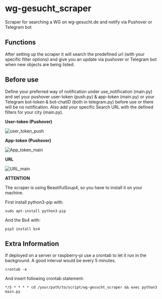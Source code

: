 # wg-gesucht_scraper
Scraper for searching a WG on wg-gesucht.de and notify via Pushover or Telegram bot

## Functions ##
After setting up the scraper it will search the predefined url (with your specific filter options) and give you an update via pushover or Telegram bot when new objects are being listed.

## Before use ##
Define your preferred way of notification under use_notification (main.py) and set your pushover user-token (push.py) & app-token (main.py) or your Telegram bot-token & bot-chatID (both in telegram.py) before use or there will be no notification. Also add your specific Search URL with the defined filters for your city (main.py).

**User-token (Pushover)**

![user_token_push](https://user-images.githubusercontent.com/55713049/71610831-b3357280-2b94-11ea-81d5-cef353d210fb.png)


**App-token (Pushover)**

![App_token_main](https://user-images.githubusercontent.com/55713049/71610794-50dc7200-2b94-11ea-92a1-7bd51e82f726.png)


**URL**

![URL_main](https://user-images.githubusercontent.com/55713049/71610846-d829e580-2b94-11ea-9f29-a73e8e1a1909.png)


**ATTENTION** 

The scraper is using BeautifulSoup4, so you have to install it on your machine.

First install python3-pip with:

```
sudo apt-install python3-pip
```

And the Bs4 with:
```
pip3 install bs4
```

## Extra Information ##
If deployed on a server or raspberry-pi use a crontab to let it run in the background.
A good interval would be every 5 minutes.

```
crontab -e
```
And insert following crontab statement:
```
*/5 * * * * cd /your/path/to/script/wg-gesucht_scraper && exec python3 main.py
```
